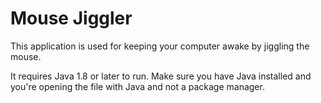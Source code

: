 # Mouse Jiggler
This application is used for keeping your computer awake by jiggling the mouse.

It requires Java 1.8 or later to run. Make sure you have Java installed and you're opening the file with Java and not a
package manager.